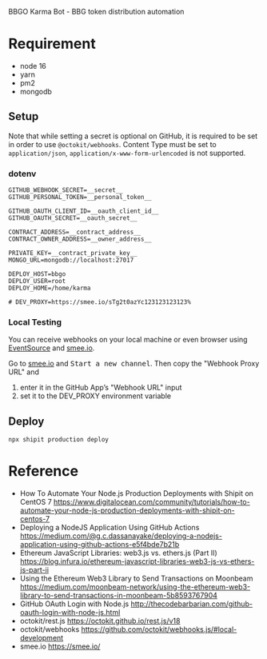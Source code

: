 BBGO Karma Bot - BBG token distribution automation

# Requirement

- node 16
- yarn
- pm2
- mongodb

## Setup

Note that while setting a secret is optional on GitHub, it is required to be set in order to use `@octokit/webhooks`. Content Type must be set to `application/json`, `application/x-www-form-urlencoded` is not supported.


### dotenv

```
GITHUB_WEBHOOK_SECRET=__secret__
GITHUB_PERSONAL_TOKEN=__personal_token__

GITHUB_OAUTH_CLIENT_ID=__oauth_client_id__
GITHUB_OAUTH_SECRET=__oauth_secret__

CONTRACT_ADDRESS=__contract_address__
CONTRACT_OWNER_ADDRESS=__owner_address__

PRIVATE_KEY=__contract_private_key__
MONGO_URL=mongodb://localhost:27017

DEPLOY_HOST=bbgo
DEPLOY_USER=root
DEPLOY_HOME=/home/karma

# DEV_PROXY=https://smee.io/sTg2t0azYc123123123123%
```

### Local Testing

You can receive webhooks on your local machine or even browser using [EventSource](https://developer.mozilla.org/en-US/docs/Web/API/EventSource) and [smee.io](https://smee.io/).

Go to [smee.io](https://smee.io/) and <kbd>Start a new channel</kbd>. Then copy the "Webhook Proxy URL" and

1. enter it in the GitHub App’s "Webhook URL" input
2. set it to the DEV_PROXY environment variable



## Deploy

```shell
npx shipit production deploy
```

# Reference

- How To Automate Your Node.js Production Deployments with Shipit on CentOS 7 <https://www.digitalocean.com/community/tutorials/how-to-automate-your-node-js-production-deployments-with-shipit-on-centos-7>
- Deploying a NodeJS Application Using GitHub Actions <https://medium.com/@g.c.dassanayake/deploying-a-nodejs-application-using-github-actions-e5f4bde7b21b>
- Ethereum JavaScript Libraries: web3.js vs. ethers.js (Part II) <https://blog.infura.io/ethereum-javascript-libraries-web3-js-vs-ethers-js-part-ii>
- Using the Ethereum Web3 Library to Send Transactions on Moonbeam <https://medium.com/moonbeam-network/using-the-ethereum-web3-library-to-send-transactions-in-moonbeam-5b8593767904>
- GitHub OAuth Login with Node.js <http://thecodebarbarian.com/github-oauth-login-with-node-js.html>
- octokit/rest.js <https://octokit.github.io/rest.js/v18>
- octokit/webhooks <https://github.com/octokit/webhooks.js/#local-development>
- smee.io <https://smee.io/>

